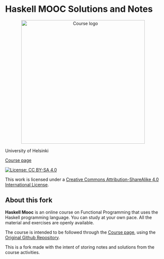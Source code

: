 # Haskell MOOC Solutions and Notes

<p align="center"><img alt="Course logo" src="img/haskell-mooc-logo.svg" width="400" align="center"></p>

University of Helsinki

[Course page](https://haskell.mooc.fi)

[![License: CC BY-SA 4.0](https://i.creativecommons.org/l/by-sa/4.0/88x31.png)](https://creativecommons.org/licenses/by-sa/4.0/)

This work is licensed under a [Creative Commons Attribution-ShareAlike 4.0 International License](https://creativecommons.org/licenses/by-sa/4.0/).

## About this fork

**Haskell Mooc** is an online course on Functional Programming that uses the
Haskell programming language. You can study at your own pace. All the
material and exercises are openly available.

The course is intended to be followed through the [Course
page](https://haskell.mooc.fi), using the [Original Github Repository](https://github.com/moocfi/haskell-mooc).

This is a fork made with the intent of storing notes and solutions from the course activities.
